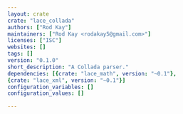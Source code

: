 ```yaml
---
layout: crate
crate: "lace_collada"
authors: ["Rod Kay"]
maintainers: ["Rod Kay <rodakay5@gmail.com>"]
licenses: ["ISC"]
websites: []
tags: []
version: "0.1.0"
short_description: "A Collada parser."
dependencies: [{crate: "lace_math", version: "~0.1"},
{crate: "lace_xml", version: "~0.1"}]
configuration_variables: []
configuration_values: []

---
```



